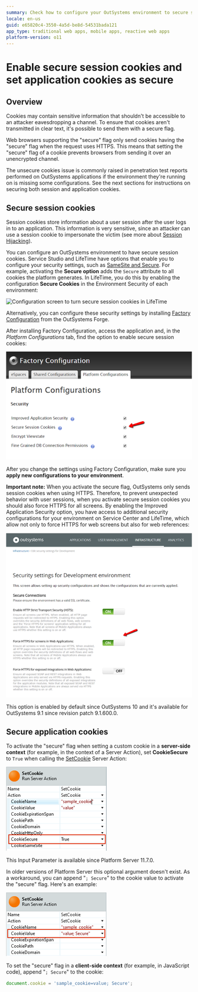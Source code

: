 ```yaml
---
summary: Check how to configure your OutSystems environment to secure session cookies and how to activate the secure cookie flag while developing the app.
locale: en-us
guid: e65820c4-3550-4a5d-be8d-54531bada121
app_type: traditional web apps, mobile apps, reactive web apps
platform-version: o11
---
```


# Enable secure session cookies and set application cookies as secure

## Overview

Cookies may contain sensitive information that shouldn't be accessible to an attacker eavesdropping a channel. To ensure that cookies aren't transmitted in clear text, it's possible to send them with a secure flag.

Web browsers supporting the "secure" flag only send cookies having the "secure" flag when the request uses HTTPS. This means that setting the "secure" flag of a cookie prevents browsers from sending it over an unencrypted channel.

The unsecure cookies issue is commonly raised in penetration test reports performed on OutSystems applications if the environment they're running on is missing some configurations. See the next sections for instructions on securing both session and application cookies.

## Secure session cookies

Session cookies store information about a user session after the user logs in to an application. This information is very sensitive, since an attacker can use a session cookie to impersonate the victim (see more about [Session Hijacking](https://en.wikipedia.org/wiki/Session_hijacking)).

You can configure an OutSystems environment to have secure session cookies. Service Studio and LifeTime have options that enable you to configure your security settings, such as [SameSite and Secure](https://success.outsystems.com/Support/Enterprise_Customers/Maintenance_and_Operations/Upcoming_changes_in_cookie_handling_in_Google_Chrome#patch). For example, activating the **Secure option** adds the `Secure` attribute to all cookies the platform generates. In LifeTime, you do this by enabling the configuration **Secure Cookies** in the Environment Security of each environment:

![Configuration screen to turn secure session cookies in LifeTime](images/secure-cookies-lifetime.png)

Alternatively, you can configure these security settings by installing [Factory Configuration](https://www.outsystems.com/forge/component/25/factory-configuration/) from the OutSystems Forge.

After installing Factory Configuration, access the application and, in the *Platform Configurations* tab, find the option to enable secure session cookies:

![configuration screen to turn secure session cookies](images/secure-cookies-enable-secure-session_0.png)

<div class="info" markdown="1">

After you change the settings using Factory Configuration, make sure you **apply new configurations to your environment**.

</div>


**Important note:** When you activate the secure flag, OutSystems only sends session cookies when using HTTPS. Therefore, to prevent unexpected behavior with user sessions, when you activate secure session cookies you should also force HTTPS for all screens. By enabling the Improved Application Security option, you have access to additional security configurations for your environment on Service Center and LifeTime, which allow not only to force HTTPS for web screens but also for web references:

![configuration screen for force HTTPS](images/secure-cookies-enable-secure-session_1.png)

This option is enabled by default since OutSystems 10 and it's available for OutSystems 9.1 since revision patch 9.1.600.0.

## Secure application cookies

To activate the "secure" flag when setting a custom cookie in a **server-side context** (for example, in the context of a Server Action), set **CookieSecure** to `True` when calling the [SetCookie](https://success.outsystems.com/Documentation/11/Reference/OutSystems_APIs/HTTPRequestHandler_API#SetCookie) Server Action:

![Set CookieSecure property in Service Studio](images/secure-cookies-cookiesecure-property-ss.png)

This Input Parameter is available since Platform Server 11.7.0.

In older versions of Platform Server this optional argument doesn't exist. As a workaround, you can append "`; Secure`" to the cookie value to activate the "secure" flag. Here's an example:

![Add Secure string to CookieValue input parameter](images/secure-cookies-legacysecurevalue-ss.png)

To set the "secure" flag in a **client-side context** (for example, in JavaScript code), append "`; Secure`" to the cookie:

```javascript
document.cookie = 'sample_cookie=value; Secure';
```
